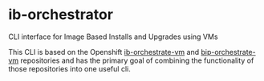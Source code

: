 # ib-orchestrator
CLI interface for Image Based Installs and Upgrades using VMs

This CLI is based on the Openshift [ib-orchestrate-vm](https://github.com/rh-ecosystem-edge/ib-orchestrate-vm) and [bip-orchestrate-vm](https://github.com/rh-ecosystem-edge/bip-orchestrate-vm) repositories and has the primary goal of combining the functionality of those repositories into one useful cli.
